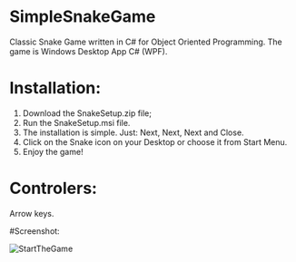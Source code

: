 # SimpleSnakeGame
Classic Snake Game written in C# for Object Oriented Programming.
The game is Windows Desktop App C# (WPF).

# Installation:
1. Download the SnakeSetup.zip file;
2. Run the SnakeSetup.msi file.
3. The installation is simple. Just: Next, Next, Next and Close.
4. Click on the Snake icon on your Desktop or choose it from Start Menu.
5. Enjoy the game!

# Controlers:
Arrow keys.

#Screenshot:

![StartTheGame](https://user-images.githubusercontent.com/113916372/236402118-e64b6ead-045a-4d6c-9569-040036dfa548.png)
